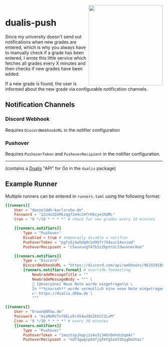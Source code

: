 <img align="right" float="right" src="https://user-images.githubusercontent.com/71837281/137636053-f090fa9a-7a70-4028-a95b-89810263caac.png" height="256px" width="237px">

# dualis-push

Since my university doesn't send out notifications when new grades are entered, 
which is why you always have to manually check if a grade has been entered, 
I wrote this little service which fetches all grades every X minutes and 
then checks if new grades have been added.

If a new grade is found, the user is informed about the new grade via configurable notification channels.

## Notification Channels

### Discord Webhook

Requires `DiscordWebhookURL` in the notifier configuration

### Pushover

Requires `PushoverToken` and `PushoverRecipient` in the notifier configuration.

---

(contains a [Dualis](https://dualis.dhbw.de/) "API" for Go in the `dualis` package)

## Example Runner

Multiple runners can be entered in `runners.toml` using the following format:

```toml
[[runners]]
    User = "daniel@dh-karlsruhe.de"
    Password = "22z4o2ZoMkzqgf2m4cCmfrH5cye3XUML"
    Cron = "0 */10 * * * *" # check for new grades every 10 minutes

    [[runners.notifiers]]
        Type = "Pushover"
        Disabled = true # temporaily disable a notifier
        PushoverToken = "pgfx5j4w5dq9r2d95fr754xur24xniwd"
        PushoverRecipient = "c5aveuvgf47b3z2bptn3c33wunnmr8oe"

    [[runners.notifiers]]
        Type = "Discord"
        DiscordWebhookURL = "https://discord.com/api/webhooks/961920185726003913/s3inqyxkhm2jnsvf45o84mq-xt5i8v6ugkmzdd7hbc6unof65f_68z5seik9mcipuqx5"
        [runners.notifiers.format] # override formatting
            NewGradeMessageTitle = ""
            NewGradeMessageBody = """ \
            🚨 [@everyone] Neue Note wurde eingetragen\n \
            In **%course%** wurde vermutlich eine neue Note eingetragen!\n \
            👉 https://dualis.dhbw.de \
            """

[[runners]]
    User = "brown@dhbw.de"
    Password = "msxMeMzTxf6ELu5r454w38X2khCCZLvM"
    Cron = "0 */30 * * * *" # every 30 minutes
    [[runners.notifiers]]
        Type = "Pushover"
        PushoverToken = "imuztspjkqyjzs4u3j34hn9nhdu5qm4r"
        PushoverRecipient = "nd73gwqcp64fjqfmfg5xmfd5ygbm3tac"
```
